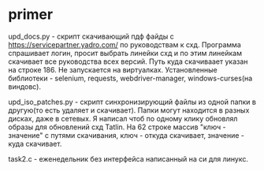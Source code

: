 # primer
upd_docs.py - скрипт скачивающий пдф файды с https://servicepartner.yadro.com/ по руководствам к схд. Программа спрашивает логин, просит выбрать линейки схд и по этим линейкам скачивает все руководства всех версий. Путь куда скачиваает указан на строке 186. Не запускается на виртуалках. Установленные библиотеки - selenium, requests, webdriver-manager, windows-curses(на виндовс).


upd_iso_patches.py - скрипт синхронизирующий файлы из одной папки в другую(то есть удаляет и скачивает). Папки могут находится в разных дисках, даже в сетевых. Я написал чтоб по одному клику обновлял образы для обновлений схд Tatlin. На 62 строке массив "ключ - значение" с путями скачивания, ключ - откуда скачивает, значение - куда скачивает.


task2.c - еженедельник без интерфейса написанный на си для линукс.
